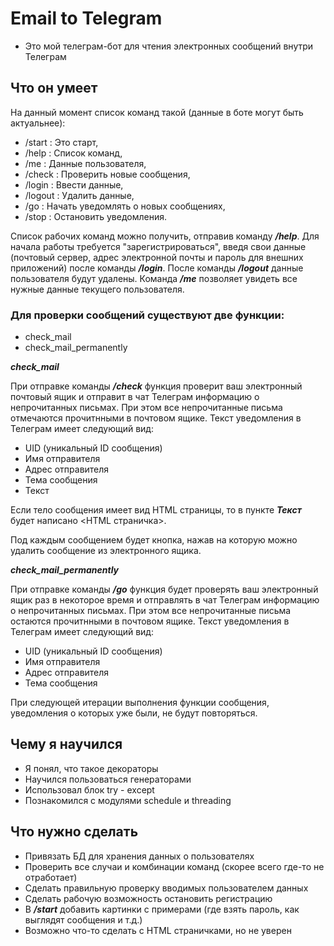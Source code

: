 # Email to Telegram
- Это мой телеграм-бот для чтения электронных сообщений внутри Телеграм

## Что он умеет
На данный момент список команд такой (данные в боте могут быть актуальнее):
- /start         : Это старт,
- /help          : Список команд,
- /me            : Данные пользователя,
- /check         : Проверить новые сообщения,
- /login         : Ввести данные,
- /logout        : Удалить данные,
- /go            : Начать уведомлять о новых сообщениях,
- /stop          : Остановить уведомления.

Список рабочих команд можно получить, отправив команду **_/help_**.
Для начала работы требуется "зарегистрироваться", введя свои данные
(почтовый сервер, адрес электронной почты и пароль для внешних приложений) после команды **_/login_**.
После команды **_/logout_** данные пользователя будут удалены. 
Команда **_/me_** позволяет увидеть все нужные данные текущего пользователя.

### Для проверки сообщений существуют две функции:
- check_mail
- check_mail_permanently

**_check_mail_**

При отправке команды **_/check_** функция проверит ваш электронный почтовый ящик и
отправит в чат Телеграм информацию о непрочитанных письмах. 
При этом все непрочитанные письма отмечаются прочитнными в почтовом ящике. 
Текст уведомления в Телеграм имеет следующий вид: 
- UID (уникальный ID сообщения)
- Имя отправителя
- Адрес отправителя
- Тема сообщения
- Текст

Если тело сообщения имеет вид HTML страницы, то в пункте **_Текст_** будет написано <HTML страничка>.

Под каждым сообщением будет кнопка, нажав на которую можно удалить сообщение из электронного ящика.

**_check_mail_permanently_**

При отправке команды **_/go_** функция будет проверять ваш электронный ящик раз в некоторое время
и отправлять в чат Телеграм информацию о непрочитанных письмах. 
При этом все непрочитанные письма остаются прочитнными в почтовом ящике. 
Текст уведомления в Телеграм имеет следующий вид: 
- UID (уникальный ID сообщения)
- Имя отправителя
- Адрес отправителя
- Тема сообщения

При следующей итерации выполнения функции сообщения, уведомления о которых уже были, не будут повторяться.

## Чему я научился
- Я понял, что такое декораторы
- Научился пользоваться генераторами
- Использовал блок try - except
- Познакомился с модулями schedule и threading

## Что нужно сделать
- Привязать БД для хранения данных о пользователях
- Проверить все случаи и комбинации команд (скорее всего где-то не отработает)
- Сделать правильную проверку вводимых пользователем данных
- Сделать рабочую возможность остановить регистрацию
- В **_/start_** добавить картинки с примерами (где взять пароль, как выглядят сообщения и т.д.)
- Возможно что-то сделать с HTML страничками, но не уверен
